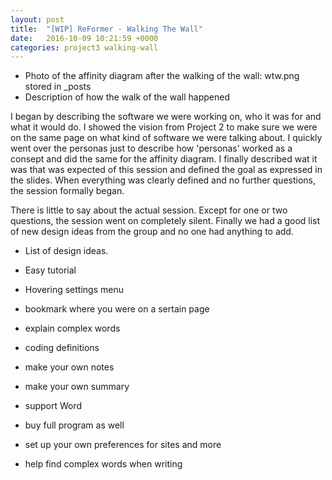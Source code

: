 ```yaml
---
layout: post
title:  "[WIP] ReFormer - Walking The Wall"
date:   2016-10-09 10:21:59 +0000
categories: project3 walking-wall
---
```



- Photo of the affinity diagram after the walking of the wall: wtw.png stored in _posts
- Description of how the walk of the wall happened

I began by describing the software we were working on, who it was for and what it would do. I showed the vision from Project 2 to make sure we were on the same page on what kind of software we were talking about. I quickly went over the personas just to describe how 'personas' worked as a consept and did the same for the affinity diagram. I finally described wat it was that was expected of this session and defined the goal as expressed in the slides. When everything was clearly defined and no further questions, the session formally began. 

There is little to say about the actual session. Except for one or two questions, the session went on completely silent. Finally we had a good list of new design ideas from the group and no one had anything to add.

- List of design ideas.

- Easy tutorial
- Hovering settings menu
- bookmark where you were on a sertain page
- explain complex words
- coding definitions
- make your own notes
- make your own summary
- support Word
- buy full program as well
- set up your own preferences for sites and more
- help find complex words when writing
